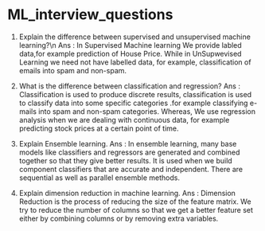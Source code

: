 # ML_interview_questions
1. Explain the difference between supervised and unsupervised machine learning?\n
                      Ans : In Supervised Machine learning We provide labled data,for example prediction of House Price. While in UnSupwevised Learning we need not have labelled data, for example, classification of emails into spam and non-spam.

2. What is the difference between classification and regression?
                                                                  Ans : Classification is used to produce discrete results, classification is used to classify data into some specific categories .for example classifying e-mails into spam and non-spam categories.
Whereas, We use regression analysis when we are dealing with continuous data, for example predicting stock prices at a certain point of time. 

3. Explain Ensemble learning.    Ans : In ensemble learning, many base models like classifiers and regressors are generated and combined together so that they give better results. It is used when we build component classifiers that are accurate and independent. There are sequential as well as parallel ensemble methods. 

4. Explain dimension reduction in machine learning.       Ans : Dimension Reduction is the process of reducing the size of the feature matrix. We try to reduce the number of columns so that we get a better feature set either by combining columns or by removing extra variables.



